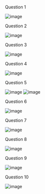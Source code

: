 
Question 1

![image](https://github.com/user-attachments/assets/461c3b54-9f0f-4c09-b17c-c0224381750d)


Question 2

![image](https://github.com/user-attachments/assets/26e1b196-fe3e-4596-a56c-689bd6218963)


Question 3

![image](https://github.com/user-attachments/assets/2514412c-234b-48e1-a897-a211f693432e)

Question 4

![image](https://github.com/user-attachments/assets/6d1a886b-82ab-430f-8f92-62e15e2662be)

Question 5

![image](https://github.com/user-attachments/assets/26dc702f-68a3-41e3-9af8-b8c7befa8570)
![image](https://github.com/user-attachments/assets/e327b365-7a87-4b93-a216-16a6206094a2)


Question 6

![image](https://github.com/user-attachments/assets/ce7a86a2-c9d5-46fe-b75d-a2eb6df455b2)

Question 7

![image](https://github.com/user-attachments/assets/6347e808-a7d9-4fb9-a47e-5bac1823ff58)

Question 8

![image](https://github.com/user-attachments/assets/a5bc5266-bc9e-4456-9830-c3c32b45a0ce)

Question 9 

![image](https://github.com/user-attachments/assets/d2c3e3a0-55e5-4595-b35c-c390ac49e55e)

Question 10

![image](https://github.com/user-attachments/assets/696ab9e8-7e52-4ec3-914b-e440a4930644)
